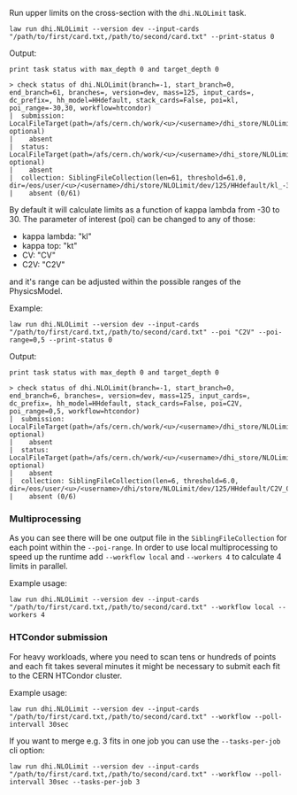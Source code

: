 Run upper limits on the cross-section with the `dhi.NLOLimit` task.

```shell
law run dhi.NLOLimit --version dev --input-cards "/path/to/first/card.txt,/path/to/second/card.txt" --print-status 0
```
Output:
```shell
print task status with max_depth 0 and target_depth 0

> check status of dhi.NLOLimit(branch=-1, start_branch=0, end_branch=61, branches=, version=dev, mass=125, input_cards=, dc_prefix=, hh_model=HHdefault, stack_cards=False, poi=kl, poi_range=-30,30, workflow=htcondor)
|  submission: LocalFileTarget(path=/afs/cern.ch/work/<u>/<username>/dhi_store/NLOLimit/dev/125/HHdefault/kl_-30_30/htcondor_submission_0To61.json, optional)
|    absent
|  status: LocalFileTarget(path=/afs/cern.ch/work/<u>/<username>/dhi_store/NLOLimit/dev/125/HHdefault/kl_-30_30/htcondor_status_0To61.json, optional)
|    absent
|  collection: SiblingFileCollection(len=61, threshold=61.0, dir=/eos/user/<u>/<username>/dhi/store/NLOLimit/dev/125/HHdefault/kl_-30_30)
|    absent (0/61)
```
By default it will calculate limits as a function of kappa lambda from -30 to 30. The parameter of interest (poi) can be changed to any of those:

- kappa lambda: "kl"
- kappa top: "kt"
- CV: "CV"
- C2V: "C2V"

and it's range can be adjusted within the possible ranges of the PhysicsModel.

Example:
```shell
law run dhi.NLOLimit --version dev --input-cards "/path/to/first/card.txt,/path/to/second/card.txt" --poi "C2V" --poi-range=0,5 --print-status 0
```
Output:
```shell
print task status with max_depth 0 and target_depth 0

> check status of dhi.NLOLimit(branch=-1, start_branch=0, end_branch=6, branches=, version=dev, mass=125, input_cards=, dc_prefix=, hh_model=HHdefault, stack_cards=False, poi=C2V, poi_range=0,5, workflow=htcondor)
|  submission: LocalFileTarget(path=/afs/cern.ch/work/<u>/<username>/dhi_store/NLOLimit/dev/125/HHdefault/C2V_0_5/htcondor_submission_0To6.json, optional)
|    absent
|  status: LocalFileTarget(path=/afs/cern.ch/work/<u>/<username>/dhi_store/NLOLimit/dev/125/HHdefault/C2V_0_5/htcondor_status_0To6.json, optional)
|    absent
|  collection: SiblingFileCollection(len=6, threshold=6.0, dir=/eos/user/<u>/<username>/dhi/store/NLOLimit/dev/125/HHdefault/C2V_0_5)
|    absent (0/6)
```

### Multiprocessing
As you can see there will be one output file in the `SiblingFileCollection` for each point within the `--poi-range`. In order to use local multiprocessing to speed up the runtime add `--workflow local` and `--workers 4` to calculate 4 limits in parallel.

Example usage:
```shell
law run dhi.NLOLimit --version dev --input-cards "/path/to/first/card.txt,/path/to/second/card.txt" --workflow local --workers 4
```


### HTCondor submission
For heavy workloads, where you need to scan tens or hundreds of points and each fit takes several minutes it might be necessary to submit each fit to the CERN HTCondor cluster.

Example usage:
```shell
law run dhi.NLOLimit --version dev --input-cards "/path/to/first/card.txt,/path/to/second/card.txt" --workflow --poll-intervall 30sec
```

If you want to merge e.g. 3 fits in one job you can use the `--tasks-per-job` cli option:
```shell
law run dhi.NLOLimit --version dev --input-cards "/path/to/first/card.txt,/path/to/second/card.txt" --workflow --poll-intervall 30sec --tasks-per-job 3
```
